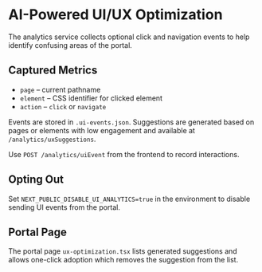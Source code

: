 # AI-Powered UI/UX Optimization

The analytics service collects optional click and navigation events to help identify confusing areas of the portal.

## Captured Metrics
- `page` – current pathname
- `element` – CSS identifier for clicked element
- `action` – `click` or `navigate`

Events are stored in `.ui-events.json`. Suggestions are generated based on pages or elements with low engagement and available at `/analytics/uxSuggestions`.

Use `POST /analytics/uiEvent` from the frontend to record interactions.

## Opting Out
Set `NEXT_PUBLIC_DISABLE_UI_ANALYTICS=true` in the environment to disable sending UI events from the portal.

## Portal Page
The portal page `ux-optimization.tsx` lists generated suggestions and allows one-click adoption which removes the suggestion from the list.
